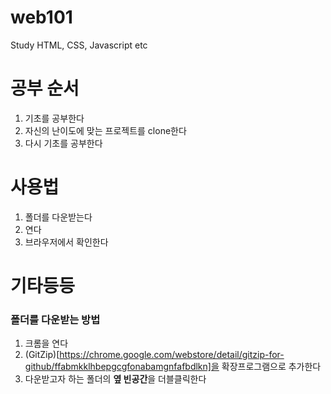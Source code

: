 # web101
Study HTML, CSS, Javascript etc

# 공부 순서
1. 기초를 공부한다
2. 자신의 난이도에 맞는 프로젝트를 clone한다
3. 다시 기초를 공부한다

# 사용법
1. 폴더를 다운받는다
2. 연다
3. 브라우저에서 확인한다

# 기타등등
### 폴더를 다운받는 방법
1. 크롬을 연다
2. (GitZip)[https://chrome.google.com/webstore/detail/gitzip-for-github/ffabmkklhbepgcgfonabamgnfafbdlkn]을 확장프로그램으로 추가한다
3. 다운받고자 하는 폴더의 **옆 빈공간**을 더블클릭한다